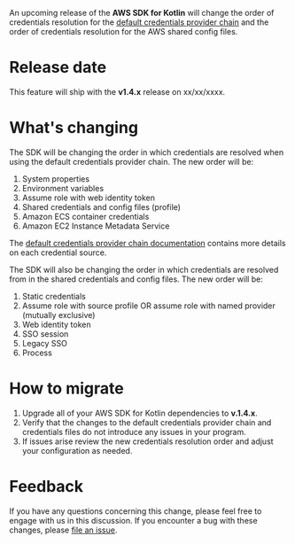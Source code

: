 An upcoming release of the **AWS SDK for Kotlin** will change the order of 
credentials resolution for the [default credentials provider chain](https://docs.aws.amazon.com/sdk-for-kotlin/latest/developer-guide/credential-providers.html#default-credential-provider-chain)
and the order of credentials resolution for the AWS shared config files.

# Release date

This feature will ship with the **v1.4.x** release on xx/xx/xxxx.

# What's changing

The SDK will be changing the order in which credentials are resolved when
using the default credentials provider chain. The new order will be:

1. System properties
2. Environment variables
3. Assume role with web identity token
4. Shared credentials and config files (profile)
5. Amazon ECS container credentials
6. Amazon EC2 Instance Metadata Service

The [default credentials provider chain documentation](https://docs.aws.amazon.com/sdk-for-kotlin/latest/developer-guide/credential-providers.html#default-credential-provider-chain) 
contains more details on each credential source.

The SDK will also be changing the order in which credentials are resolved from
in the shared credentials and config files. The new order will be:

1. Static credentials
2. Assume role with source profile OR assume role with named provider (mutually exclusive)
3. Web identity token
4. SSO session
5. Legacy SSO
6. Process

# How to migrate

1. Upgrade all of your AWS SDK for Kotlin dependencies to **v.1.4.x**.
2. Verify that the changes to the default credentials provider chain and credentials files do not introduce any issues in your program.
3. If issues arise review the new credentials resolution order and adjust your configuration as needed.

# Feedback

If you have any questions concerning this change, please feel free to engage 
with us in this discussion. If you encounter a bug with these changes, please 
[file an issue](https://github.com/awslabs/aws-sdk-kotlin/issues/new/choose).